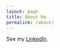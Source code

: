 ```yaml
---
layout: page
title: About Me
permalink: /about/
---
```


See my [LinkedIn](https://www.linkedin.com/in/benjamin-longxiang-wang/).
